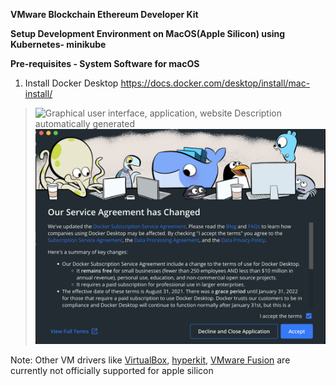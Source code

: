 
**VMware Blockchain Ethereum Developer Kit**

**Setup Development Environment on MacOS(Apple Silicon) using
Kubernetes- minikube**

**Pre-requisites - System Software for macOS**

1.  Install Docker Desktop
    <https://docs.docker.com/desktop/install/mac-install/>

> ![Graphical user interface, application, website Description
> automatically
> generated](./media/image1.png)\
> ![](./media/image2.png)


Note: Other VM drivers like [VirtualBox](https://www.virtualbox.org/),
[hyperkit](https://github.com/kubernetes/minikube/issues/11885), [VMware
Fusion](https://discussions.apple.com/thread/253530590) are currently
not officially supported for apple silicon
